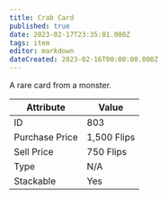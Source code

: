 ```yaml
---
title: Crab Card
published: true
date: 2023-02-17T23:35:01.000Z
tags: item
editor: markdown
dateCreated: 2023-02-16T00:00:00.000Z
---
```


A rare card from a monster.

|Attribute|Value|
|-|-|
|ID|803|
|Purchase Price|1,500 Flips|
|Sell Price|750 Flips|
|Type|N/A|
|Stackable|Yes|

